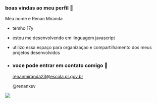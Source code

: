 ### boas vindas ao meu perfil 💙

Meu nome e Renan Miranda

- temho 17y
- estou me desenvolvendo em linguagem javascript
- utilizo essa espaço para organizaçao e compartilhamento dos meus projetos desenvolvidos
- 
  ### voce pode entrar em contato comigo 📧

  renanmiranda23@escola.pr.gov.br
  
  @renanxsv

![](https://media1.tenor.com/m/g0kMau3yfwUAAAAC/renato-augusto-melhor-meia-do-brasil-renato-augusto-melhor-meio-campista-do-brasil.gif)
